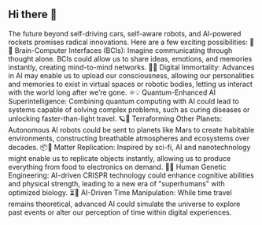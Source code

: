 ## Hi there 👋

<!--
- 🔭 I’m currently developing a machine learning-based chessbot that analyzes player strategies and adapts its gameplay in real-time, alongside a smart chat application inspired by Jarvis using React and GraphQL for intelligent communication. Additionally, I’m creating a Python-based translation tool leveraging NLP to provide immediate translations of foreign languages, enhancing user interaction across different platforms.
- 🌱 I’m diving deep into Solar & Wind Technology, Biomedical Engineering, AgTech and Nanotechnology.
- 🚀 I’m looking to collaborate on exciting, forward-thinking projects that push boundaries in software development.
- 📫 How to reach me: kadarkrisi@gmail.com
- ⚡ Thought-provoking ideas: ...
-->
The future beyond self-driving cars, self-aware robots, and AI-powered rockets promises radical innovations. Here are a few exciting possibilities:
🧠✨ Brain-Computer Interfaces (BCIs): Imagine communicating through thought alone. BCIs could allow us to share ideas, emotions, and memories instantly, creating mind-to-mind networks.
👾🌐 Digital Immortality: Advances in AI may enable us to upload our consciousness, allowing our personalities and memories to exist in virtual spaces or robotic bodies, letting us interact with the world long after we’re gone.
⚛️💡 Quantum-Enhanced AI Superintelligence: Combining quantum computing with AI could lead to systems capable of solving complex problems, such as curing diseases or unlocking faster-than-light travel.
🪐🤖 Terraforming Other Planets: Autonomous AI robots could be sent to planets like Mars to create habitable environments, constructing breathable atmospheres and ecosystems over decades.
📦🔄 Matter Replication: Inspired by sci-fi, AI and nanotechnology might enable us to replicate objects instantly, allowing us to produce everything from food to electronics on demand.
🧬💪 Human Genetic Engineering: AI-driven CRISPR technology could enhance cognitive abilities and physical strength, leading to a new era of "superhumans" with optimized biology.
⏳🔮 AI-Driven Time Manipulation: While time travel remains theoretical, advanced AI could simulate the universe to explore past events or alter our perception of time within digital experiences. 
